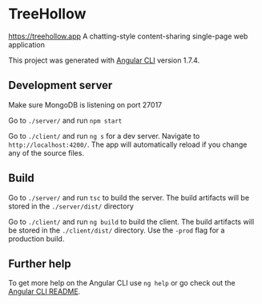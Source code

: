 # TreeHollow
https://treehollow.app A chatting-style content-sharing single-page web application

This project was generated with [Angular CLI](https://github.com/angular/angular-cli) version 1.7.4.

## Development server

Make sure MongoDB is listening on port 27017

Go to `./server/` and run `npm start`

Go to `./client/` and run `ng s` for a dev server. Navigate to `http://localhost:4200/`. The app will automatically reload if you change any of the source files.

## Build

Go to `./server/` and run `tsc` to build the server. The build artifacts will be stored in the `./server/dist/` directory

Go to `./client/` and run `ng build` to build the client. The build artifacts will be stored in the `./client/dist/` directory. Use the `-prod` flag for a production build.

## Further help

To get more help on the Angular CLI use `ng help` or go check out the [Angular CLI README](https://github.com/angular/angular-cli/blob/master/README.md).
